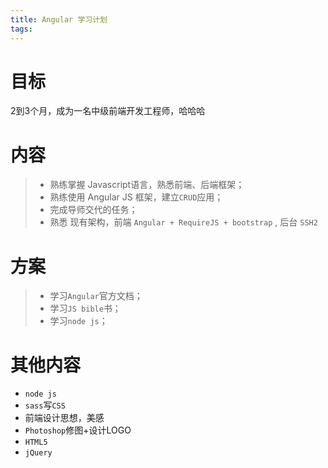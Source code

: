 ```yaml
---
title: Angular 学习计划
tags:
---
```


# 目标

2到3个月，成为一名中级前端开发工程师，哈哈哈


# 内容

>* 熟练掌握 Javascript语言，熟悉前端、后端框架；
>* 熟练使用 Angular JS 框架，建立`CRUD`应用；
>* 完成导师交代的任务；
>* 熟悉 现有架构，前端 `Angular + RequireJS + bootstrap` , 后台 `SSH2`

# 方案

>* 学习`Angular`官方文档；
>* 学习`JS bible`书；
>* 学习`node js`；

# 其他内容

* `node js`
* `sass`写`CSS`
* 前端设计思想，美感
* `Photoshop`修图+设计LOGO
* `HTML5`
* `jQuery`

